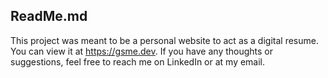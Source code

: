 ## ReadMe.md

This project was meant to be a personal website to act as a digital resume. You can view it at https://gsme.dev.
If you have any thoughts or suggestions, feel free to reach me on LinkedIn or at my email.
